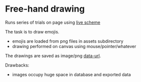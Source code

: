 # Free-hand drawing

Runs series of trials on page using [live scheme](trials_live)

The task is to draw emojis.

- emojis are loaded from png files in assets subdirectory
- drawing performed on canvas using mouse/pointer/whatever

The drawings are saved as image/png [data-url](https://developer.mozilla.org/en-US/docs/Web/HTTP/Basics_of_HTTP/Data_URLs).

Drawbacks:
- images occupy huge space in database and exported data